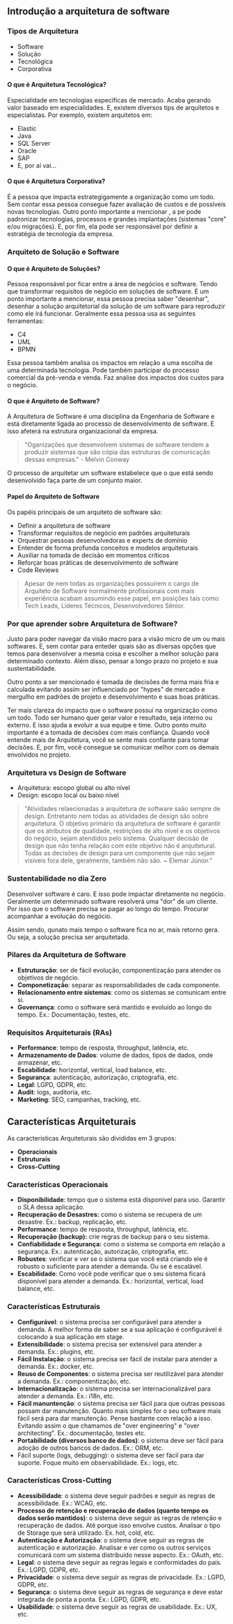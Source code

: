 ## Introdução a arquitetura de software

### Tipos de Arquitetura

* Software
* Solução
* Tecnológica
* Corporativa
  
#### O que é Arquitetura Tecnológica?

Especialidade em tecnologias específicas de mercado. Acaba gerando valor baseado em especialidades. E, existem diversos tips de arquitetos e especialistas. Por exemplo, existem arquitetos em:

* Elastic
* Java
* SQL Server
* Oracle
* SAP
* E, por aí vai...

#### O que é Arquitetura Corporativa?

É a pessoa que impacta estrategigamente a organização como um todo. Sem contar essa pessoa consegue fazer avaliação de custos e de possíveis novas tecnologias. Outro ponto importante a mencionar , a pe pode padronizar tecnologias, processos e grandes implantações (sistemas "core" e/ou migrações). E, por fim, ela pode ser responsável por definir a estratégia de tecnologia da empresa.  

### Arquiteto de Solução e Software

#### O que é Arquiteto de Soluções?

Pessoa responsável por ficar entre a área de negócios e software. Tendo que transformar requisitos de negócio em soluções de software. E um ponto importante a mencionar, essa pessoa precisa saber "desenhar", desenhar a solução arquitetorial da solução de um software para reproduzir como ele irá funcionar. Geralmente essa pessoa usa as seguintes ferramentas:
  * C4
  * UML
  * BPMN

Essa pessoa também analisa os impactos em relação a uma escolha de uma determinada tecnologia. Pode também participar do processo comercial da pré-venda e venda. Faz analise dos impactos dos custos para o negócio.

#### O que é Arquiteto de Software?

A Arquitetura de Software é uma disciplina da Engenharia de Software e está diretamente ligada ao processo de desenvolvimento de software. E isso afeterá na estrutura organizacional da empresa. 

> "Oganizações que desenvolvem sistemas de software tendem a produzir sistemas que são cópia das estruturas de comunicação dessas empresas." - Melvin Conway

O processo de arquitetar um software estabelece que o que está sendo desenvolvido faça parte de um conjunto maior.

#### Papel do Arquiteto de Software

Os papéis principais de um arquiteto de software são:

* Definir a arquitetura de software
* Transformar requisitos de negócio em padrões arquiteturais
* Orquestrar pessoas desenvolvedoras e experts de domínio
* Entender de forma profunda conceitos e modelos arquiteturais
* Auxiliar na tomada de decisão em momentos críticos
* Reforçar boas práticas de desenvolvimento de software
* Code Reviews

> Apesar de nem todas as organizações possuírem o cargo de Arquiteto de Software normalmente profissionais com mais experiência acabam assumindo esse papel, em posições tais como: Tech Leads, Líderes Técnicos, Desenvolvedores Sênior.

### Por que aprender sobre Arquitetura de Software?

Justo para poder navegar da visão macro para a visão micro de um ou mais softwares. E, sem contar para enteder quais são as diversas opções que temos para desenvolver a mesma coisa e escolher a melhor solução para determinado contexto. Além disso, pensar a longo prazo no projeto e sua sustentabilidade.

Outro ponto a ser mencionado é tomada de decisões de forma mais fria e calculada evitando assim ser influenciado por "hypes" de mercado e mergulho em padrões de projeto e desenvolvimento e suas boas práticas.

Ter mais clareza do impacto que o software possui na organização como um todo. Todo ser humano quer gerar valor e resultado, seja interno ou externo. E isso ajuda a evoluir a sua equipe e time. Outro ponto muito importante é a tomada de decisões com mais confiança. Quando você entende mais de Arquitetura, você se sente mais confiante para tomar decisões. E, por fim, você consegue se comunicar melhor com os demais envolvidos no projeto.

### Arquitetura vs Design de Software

* Arquitetura: escopo global ou alto nível
* Design: escopo local ou baixo nível

> "Atividades relaecionadas a arquitetura de software saão sempre de design. Entretanto nem todas as atividades de design são sobre arquitetura. O objetivo primário da arquitetura de software é garantir que os atributos de qualidade, restrições de alto nível e os objetivos do negócio, sejam atendidos pelo sistema. Qualquer decisão de design que não tenha relação com este objetivo não é arquitetural. Todas as decisões de design para um componente que não sejam visíveis fora dele, geralmente, também não são. ~ Elemar Júnior."

### Sustentabilidade no dia Zero

Desenvolver software é caro. E isso pode impactar diretamente no negócio. Geralmente um determinado software resolverá uma "dor" de um cliente. Por isso que o software precisa se pagar ao longo do tempo. Procurar acompanhar a evolução do negócio. 

Assim sendo, qunato mais tempo o software fica no ar, mais retorno gera. Ou seja, a solução precisa ser arquitetada.

### Pilares da Arquitetura de Software

* **Estruturação**: ser de fácil evolução, componentização para atender os objetivos de negócio.
* **Componetização**: separar as responsabilidades de cada componente.
* **Relacionamento entre sistemas**: como os sistemas se comunicam entre si.
* **Governança**: como o software será mantido e evoluído ao longo do tempo. Ex.: Documentação, testes, etc.

### Requisitos Arquiteturais (RAs)

* **Performance**: tempo de resposta, throughput, latência, etc.
* **Armazenamento de Dados**: volume de dados, tipos de dados, onde armazenar, etc.
* **Escabilidade**: horizontal, vertical, load balance, etc.
* **Segurança**: autenticação, autorização, criptografia, etc.
* **Legal**: LGPD, GDPR, etc.
* **Audit**: logs, auditoria, etc.
* **Marketing**: SEO, campanhas, tracking, etc.

## Características Arquiteturais

As características Arquiteturais são divididas em 3 grupos:

* **Operacionais**
* **Estruturais**
* **Cross-Cutting**

### Características Operacionais

* **Disponibilidade**: tempo que o sistema está disponível para uso. Garantir o SLA dessa aplicação.
* **Recuperação de Desastres:** como o sistema se recupera de um desastre. Ex.: backup, replicação, etc.
* **Performance**: tempo de resposta, throughput, latência, etc.
* **Recuperação (backup):** crie regras de backup para o seu sistema.
* **Confiabilidade e Segurança:** como o sistema se comporta em relação a segurança. Ex.: autenticação, autorização, criptografia, etc.
* **Robustes**: verificar e ver se o sistema que você está criando ele é robusto o suficiente para atender a demanda. Ou se é escalável.
* **Escabilidade**: Como você pode verificar que o seu sistema ficará disponível para atender a demanda. Ex.: horizontal, vertical, load balance, etc.
  
### Características Estruturais

* **Configurável**: o sistema precisa ser configurável para atender a demanda. A melhor forma de saber se a sua aplicação é configurável é colocando a sua aplicação em stage.
* **Extensibilidade**: o sistema precisa ser extensível para atender a demanda. Ex.: plugins, etc.
* **Fácil Instalação**: o sistema precisa ser fácil de instalar para atender a demanda. Ex.: docker, etc.
* **Reuso de Componentes**: o sistema precisa ser reutilizável para atender a demanda. Ex.: componentização, etc.
* **Internacionalização**: o sistema precisa ser internacionalizável para atender a demanda. Ex.: i18n, etc.
* **Fácil manuntenção**: o sistema precisa ser fácil para que outras pessoas possam dar manutenção. Quanto mais simples for o seu software mais fácil será para dar manutenção. Pense bastante com relação a isso. Evitando assim o que chamamos de "over engineering" e "over architecting". Ex.: documentação, testes etc.
* **Portabilidade (diversos banco de dados)**: o sistema deve ser fácil para adoção de outros bancos de dados. Ex.: ORM, etc.
* Fácil suporte (logs, debugging): o sistema deve ser fácil para dar suporte. Foque muito em observabilidade. Ex.: logs, etc.

### Características Cross-Cutting

* **Acessibilidade**: o sistema deve seguir padrões e seguir as regras de acessibilidade. Ex.: WCAG, etc.
* **Processo de retenção e recuperação de dados (quanto tempo os dados serão mantidos)**: o sistema deve seguir as regras de retenção e recuperação de dados. Até porque isso envolve custos. Analisar o tipo de Storage que será utilizado. Ex. hot, cold, etc.
* **Autenticação e Autorização**: o sistema deve seguir as regras de autenticação e autorização. Analisar e ver como os outros serviços comunicará com um sistema distribuído nesse aspecto. Ex.: OAuth, etc.
* **Legal**: o sistema deve seguir as regras legais e conformidades do país. Ex.: LGPD, GDPR, etc.
* **Privacidade**: o sistema deve seguir as regras de privacidade. Ex.: LGPD, GDPR, etc.
* **Segurança**: o sistema deve seguir as regras de segurança e deve estar integrada de ponta a ponta. Ex.: LGPD, GDPR, etc.
* **Usabilidade**: o sistema deve seguir as regras de usabilidade. Ex.: UX, etc.









